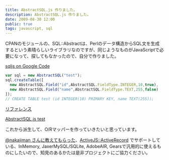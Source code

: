 ```yaml
---
title: AbstractSQL.js 作りました。
description: AbstractSQL.js 作りました。
date: 2009-08-30 12:00
public: true
tags: javascript, sql
---
```


CPANのモジュールの、SQL::Abstractは、Perlのデータ構造からSQL文を生成するという素晴らしいライブラリなのですが、同じようなものがJavaScriptで必要になって、探してもなかったので、自分で作りました。

[sqljs on Google Code][sqljs]

```js
var sql = new AbstractSQL("test");
sql.createTable([
  new AbstractSQL.Field("id",AbstractSQL.FieldType.INTEGER,10,true),
  new AbstractSQL.Field("name",AbstractSQL.FieldType.TEXT,255,false)
]);
// CREATE TABLE test (id INTEGER(10) PRIMARY KEY, name TEXT(255));
```

[リファレンス]

<a class="jsbin-embed" href="http://jsbin.com/malec/1/embed?js,output">AbstractSQL.js test</a>
<script src="http://static.jsbin.com/js/embed.js"></script>

これから派生して、O/Rマッパーを作っていきたいと思っています。

[@nakajiman さんに教えてもらった][nakajiman-tweet]、[ActiveJS::ActiveRecord][activejs] でサポートしている、InMemory, JaxerMySQL/SQLite, AdobeAIR, Gearsで汎用的に使えるものにしたいので、知見のあるかたは是非プロジェクトにご協力ください。


[リファレンス]: http://sqljs.googlecode.com/svn/trunk/docs/index.html
[デモ]: http://sqljs.googlecode.com/svn/trunk/tests/AbstractSQL.html
[nakajiman-tweet]: http://twitter.com/nakajiman/status/3635848641
[activejs]: http://activejs.org/activerecord/index.html
[sqljs]: https://code.google.com/p/sqljs/
